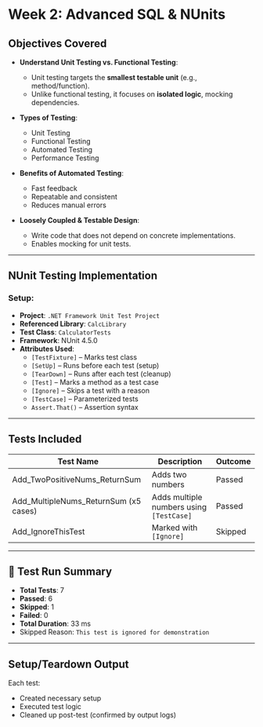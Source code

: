 # Week 2: Advanced SQL & NUnits

## Objectives Covered

- **Understand Unit Testing vs. Functional Testing**:
  - Unit testing targets the **smallest testable unit** (e.g., method/function).
  - Unlike functional testing, it focuses on **isolated logic**, mocking dependencies.

- **Types of Testing**:
  - Unit Testing
  - Functional Testing
  - Automated Testing
  - Performance Testing

- **Benefits of Automated Testing**:
  - Fast feedback
  - Repeatable and consistent
  - Reduces manual errors

- **Loosely Coupled & Testable Design**:
  - Write code that does not depend on concrete implementations.
  - Enables mocking for unit tests.
  
---

## NUnit Testing Implementation

### Setup:

- **Project**: `.NET Framework Unit Test Project`
- **Referenced Library**: `CalcLibrary`
- **Test Class**: `CalculatorTests`
- **Framework**: NUnit 4.5.0
- **Attributes Used**:
  - `[TestFixture]` – Marks test class
  - `[SetUp]` – Runs before each test (setup)
  - `[TearDown]` – Runs after each test (cleanup)
  - `[Test]` – Marks a method as a test case
  - `[Ignore]` – Skips a test with a reason
  - `[TestCase]` – Parameterized tests
  - `Assert.That()` – Assertion syntax

---

## Tests Included

| Test Name                                | Description                               | Outcome   |
|-----------------------------------------|-------------------------------------------|-----------|
| Add_TwoPositiveNums_ReturnSum           | Adds two numbers                          | Passed |
| Add_MultipleNums_ReturnSum (x5 cases)   | Adds multiple numbers using `[TestCase]`  | Passed |
| Add_IgnoreThisTest                      | Marked with `[Ignore]`                    | Skipped |

---

## 🧾 Test Run Summary

- **Total Tests**: 7  
- **Passed**: 6  
- **Skipped**: 1  
- **Failed**: 0  
- **Total Duration**: 33 ms  
- Skipped Reason: `This test is ignored for demonstration`

---

## Setup/Teardown Output

Each test:
- Created necessary setup
- Executed test logic
- Cleaned up post-test (confirmed by output logs)
